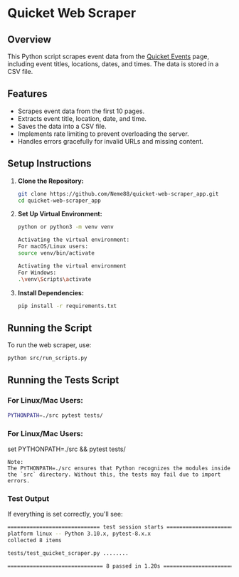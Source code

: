 # Quicket Web Scraper

## Overview
This Python script scrapes event data from the [Quicket Events](https://www.quicket.co.za/events/) page, including event titles, locations, dates, and times. The data is stored in a CSV file.

## Features
- Scrapes event data from the first 10 pages.
- Extracts event title, location, date, and time.
- Saves the data into a CSV file.
- Implements rate limiting to prevent overloading the server.
- Handles errors gracefully for invalid URLs and missing content.

## Setup Instructions

1. **Clone the Repository:**
    ```bash
    git clone https://github.com/Neme88/quicket-web-scraper_app.git
    cd quicket-web-scraper_app
    ```

2. **Set Up Virtual Environment:**
    ```bash
    python or python3 -m venv venv
    
    Activating the virtual environment: 
    For macOS/Linux users:
    source venv/bin/activate 
    
    Activating the virtual environment
    For Windows: 
    .\venv\Scripts\activate
    ```

3. **Install Dependencies:**
    ```bash
    pip install -r requirements.txt
    ```

## Running the Script

To run the web scraper, use:
```bash
python src/run_scripts.py
```
## Running the Tests Script

### For Linux/Mac Users:
```bash
PYTHONPATH=./src pytest tests/
```

### For Linux/Mac Users:
set PYTHONPATH=./src && pytest tests/
```
Note:
The PYTHONPATH=./src ensures that Python recognizes the modules inside the `src` directory. Without this, the tests may fail due to import errors.
```
### Test Output
If everything is set correctly, you'll see:
```bash
============================= test session starts =============================
platform linux -- Python 3.10.x, pytest-8.x.x
collected 8 items

tests/test_quicket_scraper.py ........                                      [100%]

============================== 8 passed in 1.20s =============================
```
